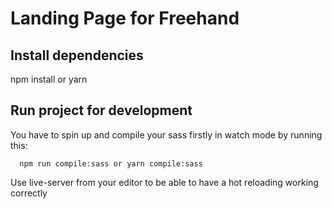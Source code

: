 # Landing Page for Freehand

## Install dependencies

npm install or yarn

## Run project for development

You have to spin up and compile your sass firstly in watch mode by running this:

      npm run compile:sass or yarn compile:sass

Use live-server from your editor to be able to have a hot reloading working correctly
